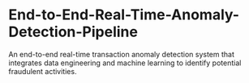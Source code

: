 # End-to-End-Real-Time-Anomaly-Detection-Pipeline
An end-to-end real-time transaction anomaly detection system that integrates data engineering and machine learning to identify potential fraudulent activities.
